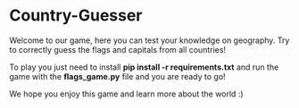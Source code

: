 # Country-Guesser

Welcome to our game, here you can test your knowledge on geography. Try to correctly guess the flags and capitals from all countries!

To play you just need to install **pip install -r requirements.txt** and run the game with the **flags_game.py** file and you are ready to go!


We hope you enjoy this game and learn more about the world :)

